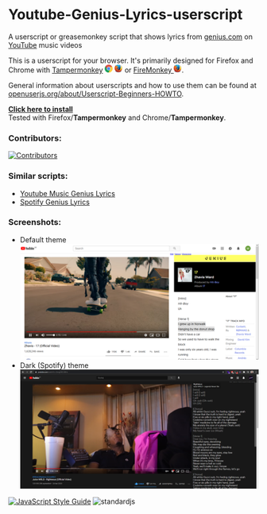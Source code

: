 # Youtube-Genius-Lyrics-userscript
A userscript or greasemonkey script that shows lyrics from [genius.com](https://genius.com/) on [YouTube](https://www.youtube.com/) music videos

This is a userscript for your browser. It's primarily designed for Firefox and Chrome with
[Tampermonkey](https://www.tampermonkey.net/) [![Chrome logo](https://raw.githubusercontent.com/OpenUserJS/OpenUserJS.org/master/public/images/ua/chrome16.png)](https://chrome.google.com/webstore/detail/tampermonkey/dhdgffkkebhmkfjojejmpbldmpobfkfo) [![Firefox logo](https://raw.githubusercontent.com/OpenUserJS/OpenUserJS.org/master/public/images/ua/firefox16.png)](https://addons.mozilla.org/en-US/firefox/addon/tampermonkey/)
or
[FireMonkey ![Firefox logo](https://raw.githubusercontent.com/OpenUserJS/OpenUserJS.org/master/public/images/ua/firefox16.png)](https://addons.mozilla.org/en-US/firefox/addon/firemonkey/).

General information about userscripts and how to use them can be found at [openuserjs.org/about/Userscript-Beginners-HOWTO](https://openuserjs.org/about/Userscript-Beginners-HOWTO).

[**Click here to install**](https://openuserjs.org/install/cuzi/Youtube_Genius_Lyrics.user.js)  
Tested with Firefox/**Tampermonkey** and Chrome/**Tampermonkey**.

### Contributors:
[![Contributors](https://contrib.rocks/image?repo=cvzi/Youtube-Genius-Lyrics-userscript)](https://github.com/cvzi/Youtube-Genius-Lyrics-userscript/graphs/contributors)

### Similar scripts:
*   [Youtube Music Genius Lyrics](https://github.com/cvzi/Youtube-Music-Genius-Lyrics-userscript)
*   [Spotify Genius Lyrics](https://github.com/cvzi/Spotify-Genius-Lyrics-userscript)

### Screenshots:
- Default theme ![Screenshot of youtube music video with lyrics](screenshot.png)
- Dark (Spotify) theme ![Screenshot of youtube music video with lyrics (dark)](screenshot-dark(spotify).png)


[![JavaScript Style Guide](https://img.shields.io/badge/code_style-standard-brightgreen.svg)](https://standardjs.com)  ![standardjs](https://github.com/cvzi/Youtube-Genius-Lyrics-userscript/workflows/standardjs/badge.svg)

